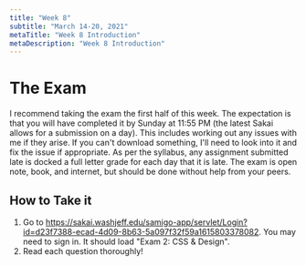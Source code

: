 ```yaml
---
title: "Week 8"
subtitle: "March 14-20, 2021"
metaTitle: "Week 8 Introduction"
metaDescription: "Week 8 Introduction"
---
```


# The Exam
I recommend taking the exam the first half of this week. The expectation is that you will have completed it by Sunday at 11:55 PM (the latest Sakai allows for a submission on a day). This includes working out any issues with me if they arise. If you can't download something, I'll need to look into it and fix the issue if appropriate. As per the syllabus, any assignment submitted late is docked a full letter grade for each day that it is late. The exam is open note, book, and internet, but should be done without help from your peers.

## How to Take it
1. Go to https://sakai.washjeff.edu/samigo-app/servlet/Login?id=d23f7388-ecad-4d09-8b63-5a097f32f59a1615803378082. You may need to sign in. It should load "Exam 2: CSS & Design".
1. Read each question thoroughly!
